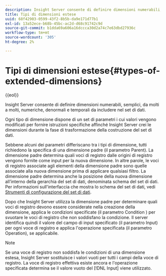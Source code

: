 ```yaml
---
description: Insight Server consente di definire dimensioni numerabili, semplici, da molti a molti, numeriche, denormali e temporali da includere nel set di dati.
title: Tipi di dimensioni estese
uuid: 68f42903-0599-43f2-8b5b-da9e171d77b1
exl-id: 13a52ece-b68b-45bc-ac2d-d68c91742c9d
source-git-commit: b1dda69a606a16dccca30d2a74c7e63dbd27936c
workflow-type: tm+mt
source-wordcount: '305'
ht-degree: 2%

---
```


# Tipi di dimensioni estese{#types-of-extended-dimensions}

{{eol}}

Insight Server consente di definire dimensioni numerabili, semplici, da molti a molti, numeriche, denormali e temporali da includere nel set di dati.

Ogni tipo di dimensione dispone di un set di parametri i cui valori vengono modificati per fornire istruzioni specifiche affinché Insight Server crei le dimensioni durante la fase di trasformazione della costruzione del set di dati.

Sebbene alcuni dei parametri differiscano tra i tipi di dimensione, tutti richiedono la specifica di una dimensione padre (il parametro Parent). La dimensione padre determina quali voci di registro dalle origini di registro vengono fornite come input per la nuova dimensione. In altre parole, le voci di registro associate agli elementi della dimensione padre sono quelle associate alla nuova dimensione prima di applicare qualsiasi filtro. La dimensione padre determina anche la posizione della nuova dimensione all’interno della gerarchia del set di dati, denominata schema del set di dati. Per informazioni sull&#39;interfaccia che mostra lo schema del set di dati, vedi [Strumenti di configurazione del set di dati](../../../../home/c-dataset-const-proc/c-dataset-config-tools/c-dataset-config-tools.md#concept-6e058b7691834cf79dcfd1573f78d4f5).

Dopo che Insight Server utilizza la dimensione padre per determinare quali voci di registro devono essere considerate nella creazione della dimensione, applica le condizioni specificate (il parametro Condition ) per svuotare le voci di registro che non soddisfano la condizione. Il server identifica quindi il valore del campo di input specificato (il parametro Input) per ogni voce di registro e applica l&#39;operazione specificata (il parametro Operation), se applicabile.

>[!NOTE]
>
>Se una voce di registro non soddisfa le condizioni di una dimensione estesa, Insight Server sostituisce i valori vuoti per tutti i campi della voce di registro. La voce di registro effettiva esiste ancora e l&#39;operazione specificata determina se il valore vuoto del [!DNL Input] viene utilizzato.
